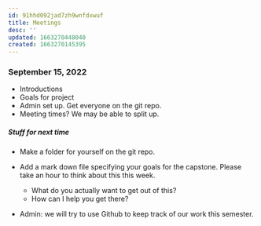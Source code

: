```yaml
---
id: 91hhd092jad7zh9wnfdxwuf
title: Meetings
desc: ''
updated: 1663270448040
created: 1663270145395
---
```



### September 15, 2022

- Introductions
- Goals for project
- Admin set up. Get everyone on the git repo.
- Meeting times? We may be able to split up.

##### Stuff for next time
- Make a folder for yourself on the git repo.
- Add a mark down file specifying your goals for the capstone. Please take an hour to think about this this week.
    - What do you actually want to get out of this?
    - How can I help you get there?

- Admin: we will try to use Github to keep track of our work this semester.